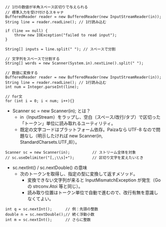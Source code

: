 ```
// 1行の数値が半角スペース区切りで与えられる
// 標準入力を受け付けるスキャナ
BufferedReader reader = new BufferedReader(new InputStreamReader(in));
String line = reader.readLine(); // 1行読み込む

if (line == null) {
    throw new IOException("failed to read input");
}

String[] inputs = line.split(" "); // スペースで分割

```
```
// 文字列をスペースで分割する
String[] words = new Scanner(System.in).nextLine().split(" ");
```
```
// 数値に変換する
BufferedReader reader = new BufferedReader(new InputStreamReader(in));
String line = reader.readLine(); // 1行読み込む
int num = Integer.parseInt(line);
```
```
// for文
for (int i = 0; i < num; i++){}
```
- Scanner sc = new Scanner(in); とは？
  - in（InputStream）をラップし、空白（スペース/改行/タブ）で区切った「トークン」単位に読み取れるユーティリティ。
  - 既定の文字コードはプラットフォーム依存。Paizaなら UTF-8 なので問題なし（明示したければ new Scanner(in, StandardCharsets.UTF_8)）。
```
Scanner sc = new Scanner(in);          // ストリーム全体を対象
// sc.useDelimiter("[,;\\s]+");        // 区切り文字を変えたいとき
```
- sc.nextInt() / sc.nextDouble() の意味
  - 次のトークンを取得し、指定の型に変換して返すメソッド。
    - 変換できない文字列が来ると InputMismatchException が発生（Go の strconv.Atoi 等と同じ）。 
    - 読み取り位置はトークン単位で自動で進むので、改行有無を意識しなくてよい。
```
int q = sc.nextInt();      // 例：先頭の整数
double n = sc.nextDouble();// 続く浮動小数
int m = sc.nextInt();      // さらに整数
```

